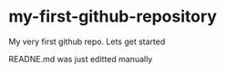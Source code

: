 # my-first-github-repository
My very first github repo. Lets get started

READNE.md was just editted manually
